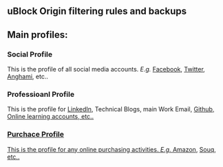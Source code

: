## uBlock Origin filtering rules and backups

<h2>Main profiles:</h2>

<h3>Social Profile</h3>
<p>
	This is the profile of all social media accounts.
	<em>E.g.</em> <a href="https://facebook.com">Facebook</a>, <a href="https://twitter.com">Twitter</a>, <a href="https://anghami.com">Anghami</a>, etc..
</p>

<h3>Professioanl Profile</h3>
<p>
	This is the profile for <a href="https://linkedin.com">LinkedIn</a>, Technical Blogs, main Work Email, <a href="https://github.com">Github, Online learning accounts, etc..
</p>

<h3>Purchace Profile</h3>
<p>
	This is the profile for any online purchasing activities. <em>E.g.</em> <a href="https://amazon.com">Amazon</a>, <a href="https://souq.com">Souq, etc..
</p>